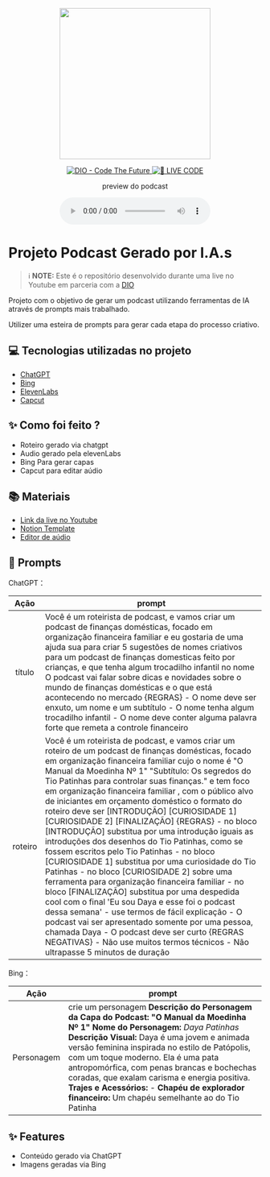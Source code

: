<p align="center">
<img 
    src="https://github.com/Dayanneportugal/prompts-for-podcast-generate-by-ia/blob/main/PERSONAGEM%20DAYA.jpg"
    width="300"
/>
</p>

<p align="center">
<a href="https://dio.me/">
    <img 
        src="https://img.shields.io/badge/DIO-Code_The_Future-28DA77?logo=youtube" 
        alt="DIO - Code The Future">
</a>
<a href="https://dio.me/">
<img 
    src="https://img.shields.io/badge/🔴_LIVE_CODE-FF5E72" 
    alt="🔴 LIVE CODE">
</a>
</p>

<p align="center">
    preview do podcast
</p>

<div align="center">
    <audio src="output/podcast_editado.MP3" controls title="Podcast editado"></audio>
</div>

# Projeto Podcast Gerado por I.A.s


 > ℹ️ **NOTE:** Este é o repositório desenvolvido durante uma live no Youtube em parceria com a [DIO](https://dio.me)

Projeto com o objetivo de gerar um podcast utilizando ferramentas de IA através de prompts mais trabalhado.

Utilizer uma esteira de prompts para gerar cada etapa do processo criativo.

## 💻 Tecnologias utilizadas no projeto

- [ChatGPT](https://chat.openai.com/) 
- [Bing](https://www.midjourney.com/app/)
- [ElevenLabs](https://beta.elevenlabs.io/)
- [Capcut](https://www.bing.com/?FORM=GENBHP)

## ✨ Como foi feito ?

- Roteiro gerado via chatgpt
- Audio gerado pela elevenLabs
- Bing Para gerar capas
- Capcut para editar aúdio 

## 📚 Materiais

- [Link da live no Youtube](https://www.youtube.com)
- [Notion Template](https://helpful-jump-17b.notion.site/PAS-Podcast-AI-Studio-210489e15d7a4a73b743bb159e45d06f?pvs=4)
- [Editor de aúdio](https://www.capcut.com/editor?from_page=landing_page&__action_from=picture_V%C3%ADdeos%20profissionais%20em%20minutos,%20n%C3%A3o%20em%20horas.)


## 🧠 Prompts

ChatGPT：

|   Ação   | prompt                                                                                                                                                                                                                                                                         |
| :------: | ------------------------------------------------------------------------------------------------------------------------------------------------------------------------------------------------------------------------------------------------------------------------------ |
|  título  | Você é um roteirista de podcast, e vamos criar um podcast de finanças domésticas, focado em organização financeira familiar e eu gostaria de uma ajuda sua para criar 5 sugestões de nomes criativos para um podcast de finanças domesticas feito por crianças, e que tenha algum trocadilho infantil no nome O podcast vai falar sobre dicas e novidades sobre o mundo de finanças domésticas e o que está acontecendo no mercado {REGRAS} - O nome deve ser enxuto, um nome e um subtítulo - O nome tenha algum trocadilho infantil - O nome deve conter alguma palavra forte que remeta a controle financeiro                                                     |
|  roteiro  | Você é um roteirista de podcast, e vamos criar um  roteiro de um podcast de finanças domésticas, focado em organização financeira familiar cujo o nome é "O Manual da Moedinha Nº 1" "Subtítulo: Os segredos do Tio Patinhas para controlar suas finanças." e tem foco em organização financeira familiar ,  com o público alvo de iniciantes em orçamento doméstico o formato do roteiro deve ser [INTRODUÇÃO] [CURIOSIDADE 1] [CURIOSIDADE 2] [FINALIZAÇÃO] {REGRAS} - no bloco [INTRODUÇÃO] substitua por uma introdução iguais as introduções dos desenhos do Tio Patinhas, como se fossem escritos pelo Tio Patinhas - no bloco [CURIOSIDADE 1] substitua por uma curiosidade do Tio Patinhas - no bloco [CURIOSIDADE 2] sobre uma ferramenta para organização financeira familiar - no bloco [FINALIZAÇÃO] substitua por uma despedida cool com o final 'Eu sou Daya e esse foi o podcast dessa semana' - use termos de fácil explicação - O podcast vai ser apresentado somente por uma pessoa, chamada Daya - O podcast deve ser curto {REGRAS NEGATIVAS} - Não use muitos termos técnicos - Não ultrapasse 5 minutos de duração |

Bing：

|  Ação  | prompt                                                                                 |
| :----: | -------------------------------------------------------------------------------------- |
|Personagem | crie um personagem **Descrição do Personagem da Capa do Podcast: "O Manual da Moedinha Nº 1"**    **Nome do Personagem:** *Daya Patinhas*    **Descrição Visual:**   Daya é uma jovem e animada versão feminina inspirada no estilo de Patópolis, com um toque moderno. Ela é uma pata antropomórfica, com penas brancas e bochechas coradas, que exalam carisma e energia positiva.    **Trajes e Acessórios:**   - **Chapéu de explorador financeiro:** Um chapéu semelhante ao do Tio Patinha|

## ✨ Features

- Conteúdo gerado via ChatGPT
- Imagens geradas via Bing
